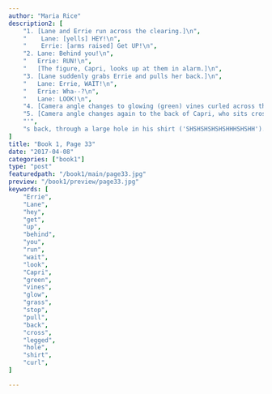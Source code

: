 ```yaml
---
author: "Maria Rice"
description2: [
    "1. [Lane and Errie run across the clearing.]\n",
    "    Lane: [yells] HEY!\n",
    "    Errie: [arms raised] Get UP!\n",
    "2. Lane: Behind you!\n",
    "   Errie: RUN!\n",
    "   [The figure, Capri, looks up at them in alarm.]\n",
    "3. [Lane suddenly grabs Errie and pulls her back.]\n",
    "   Lane: Errie, WAIT!\n",
    "   Errie: Wha--?\n", 
    "   Lane: LOOK!\n", 
    "4. [Camera angle changes to glowing (green) vines curled across the grass ('FSHSHSHHHH').]\n",
    "5. [Camera angle changes again to the back of Capri, who sits cross-legged a few yards away from Lane and Errie. The glowing vines are protruding from Capri",
    "'",
    "s back, through a large hole in his shirt ('SHSHSHSHSHSHHHSHSHH').]\n",
]
title: "Book 1, Page 33"
date: "2017-04-08"
categories: ["book1"]
type: "post"
featuredpath: "/book1/main/page33.jpg"
preview: "/book1/preview/page33.jpg"
keywords: [
    "Errie", 
    "Lane",
    "hey",
    "get",
    "up",
    "behind",
    "you",
    "run",
    "wait",
    "look",
    "Capri",
    "green",
    "vines",
    "glow",
    "grass",
    "stop",
    "pull",
    "back",
    "cross",
    "legged",
    "hole",
    "shirt",
    "curl",
]

---
```


